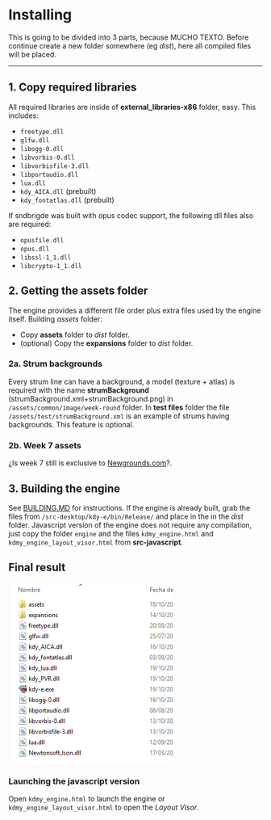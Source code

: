 # Installing

This is going to be divided into 3 parts, because MUCHO TEXTO.
Before continue create a new folder somewhere (eg *dist*), here all compiled files will be placed.

---

## 1. Copy required libraries

All required libraries are inside of **external_libraries-x86** folder, easy. This includes:

* `freetype.dll`
* `glfw.dll`
* `libogg-0.dll`
* `libvorbis-0.dll`
* `libvorbisfile-3.dll`
* `libportaudio.dll`
* `lua.dll`
* `kdy_AICA.dll` (prebuilt)
* `kdy_fontatlas.dll` (prebuilt)

If sndbrigde was built with opus codec support, the following dll files also are required:

* `opusfile.dll`
* `opus.dll`
* `libssl-1_1.dll`
* `libcrypto-1_1.dll`

## 2. Getting the assets folder

The engine provides a different file order plus extra files used by the engine itself.
Building *assets* folder:

* Copy **assets** folder to *dist* folder.
* (optional) Copy the **expansions** folder to *dist* folder.

### 2a. Strum backgrounds

Every strum line can have a background, a model (texture + atlas) is required with the name **strumBackground** (strumBackground.xml+strumBackground.png)  in `/assets/common/image/week-round` folder. In **test files** folder the file `/assets/test/strumBackground.xml` is an example of strums having backgrounds.
This feature is optional.

### 2b. Week 7 assets

¿Is week 7 still is exclusive to [Newgrounds.com](https://www.newgrounds.com/ "Newgrounds.com")?.

## 3. Building the engine

See [BUILDING.MD](BUILDING.MD "BUILDING.MD") for instructions.
If the engine is already built, grab the files from `/src-desktop/kdy-e/bin/Release/` and place in the in the *dist* folder.
Javascript version of the engine does not require any compilation, just copy the folder `engine` and the files `kdmy_engine.html` and `kdmy_engine_layout_visor.html` from **src-javascript**.

## Final result

![files](./test%20files/kdmy%20pics/files.PNG)

### Launching the javascript version

Open `kdmy_engine.html` to launch the engine or `kdmy_engine_layout_visor.html` to open the *Layout Visor*.
